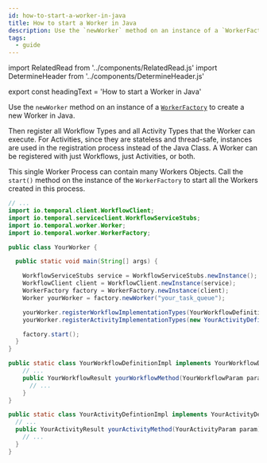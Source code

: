 ```yaml
---
id: how-to-start-a-worker-in-java
title: How to start a Worker in Java
description: Use the `newWorker` method on an instance of a `WorkerFactory` to create a new Worker in Java.
tags:
  - guide
---
```


import RelatedRead from '../components/RelatedRead.js'
import DetermineHeader from '../components/DetermineHeader.js'

export const headingText = 'How to start a Worker in Java'

<DetermineHeader
hLevel={props.heading}
hText={headingText}
/>

Use the `newWorker` method on an instance of a [`WorkerFactory`](https://www.javadoc.io/doc/io.temporal/temporal-sdk/latest/io/temporal/worker/WorkerFactory.html) to create a new Worker in Java.

Then register all Workflow Types and all Activity Types that the Worker can execute.
For Activities, since they are stateless and thread-safe, instances are used in the registration process instead of the Java Class.
A Worker can be registered with just Workflows, just Activities, or both.

This single Worker Process can contain many Workers Objects.
Call the `start()` method on the instance of the `WorkerFactory` to start all the Workers created in this process.

```java
// ...
import io.temporal.client.WorkflowClient;
import io.temporal.serviceclient.WorkflowServiceStubs;
import io.temporal.worker.Worker;
import io.temporal.worker.WorkerFactory;

public class YourWorker {

  public static void main(String[] args) {

    WorkflowServiceStubs service = WorkflowServiceStubs.newInstance();
    WorkflowClient client = WorkflowClient.newInstance(service);
    WorkerFactory factory = WorkerFactory.newInstance(client);
    Worker yourWorker = factory.newWorker("your_task_queue");

    yourWorker.registerWorkflowImplementationTypes(YourWorkflowDefinitionImpl.class);
    yourWorker.registerActivityImplementationTypes(new YourActivityDefinitionImpl());

    factory.start();
  }
}

public static class YourWorkflowDefinitionImpl implements YourWorkflowDefinition {
    // ...
    public YourWorkflowResult yourWorkflowMethod(YourWorkflowParam param) {
      // ...
    }
}

public static class YourActivityDefintionImpl implements YourActivityDefinition {
  // ...
  public YourActivityResult yourActivityMethod(YourActivityParam param) {
    // ...
  }
}
```
